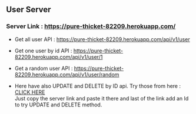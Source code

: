## User Server
### Server Link : https://pure-thicket-82209.herokuapp.com/

- Get all user API : https://pure-thicket-82209.herokuapp.com/api/v1/user

- Get one user by id API : https://pure-thicket-82209.herokuapp.com/api/v1/user/1

- Get a random user API : https://pure-thicket-82209.herokuapp.com/api/v1/user/random

- Here have also UPDATE and DELETE by ID api. Try those from here : <a href="https://web.postman.co/workspace/My-Workspace~b07f28bc-d689-417d-8cf3-9f30f6d724b7/request/create?requestId=a06c5326-cf50-42c0-a4b5-bc829e16160e" target="_blank"> CLICK HERE</a> </br>
Just copy the server link and paste it there and last of the link add an Id to try UPDATE and DELETE method.